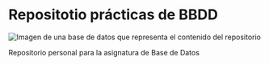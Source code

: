 # Repositotio prácticas de BBDD

![Imagen de una base de datos que representa el contenido del repositorio](https://www.hn.cl/wp-content/uploads/2020/11/BDM-1.png)

Repositorio personal para la asignatura de Base de Datos
